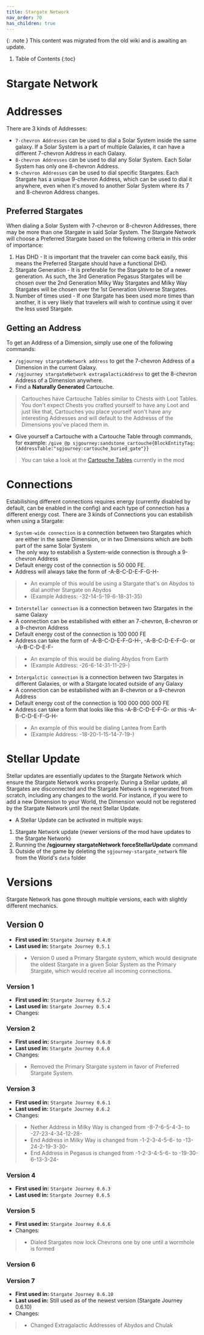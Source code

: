 ```yaml
---
title: Stargate Network
nav_order: 70
has_children: true
---
```


{: .note }
This content was migrated from the old wiki and is awaiting an update.

1. Table of Contents
{:toc}

# Stargate Network

# Addresses

There are 3 kinds of Addresses:
* `7-chevron Addresses` can be used to dial a Solar System inside the same galaxy. If a Solar System is a part of multiple Galaxies, it can have a different 7-chevron Address in each Galaxy.
* `8-chevron Addresses` can be used to dial any Solar System. Each Solar System has only one 8-chevron Address.
* `9-chevron Addresses` can be used to dial specific Stargates. Each Stargate has a unique 9-chevron Address, which can be used to dial it anywhere, even when it's moved to another Solar System where its 7 and 8-chevron Address changes.

## Preferred Stargates
When dialing a Solar System with 7-chevron or 8-chevron Addresses, there may be more than one Stargate in said Solar System. The Stargate Network will choose a Preferred Stargate based on the following criteria in this order of importance:
1. Has DHD - It is important that the traveler can come back easily, this means the Preferred Stargate should have a functional DHD.
2. Stargate Generation - It is preferable for the Stargate to be of a newer generation. As such, the 3rd Generation Pegasus Stargates will be chosen over the 2nd Generation Milky Way Stargates and Milky Way Stargates will be chosen over the 1st Generation Universe Stargates.
3. Number of times used - If one Stargate has been used more times than another, it is very likely that travelers will wish to continue using it over the less used Stargate.

## Getting an Address
To get an Address of a Dimension, simply use one of the following commands:
* `/sgjourney stargateNetwork address` to get the 7-chevron Address of a Dimension in the current Galaxy.
* `/sgjourney stargateNetwork extragalacticAddress` to get the 8-chevron Address of a Dimension anywhere.
* Find a **Naturally Generated** Cartouche.
> Cartouches have Cartouche Tables similar to Chests with Loot Tables. You don't expect Chests you crafted yourself to have any Loot and just like that, Cartouches you place yourself won't have any interesting Addresses and will default to the Addresss of the Dimensions you've placed them in.
* Give yourself a Cartouche with a Cartouche Table through commands, for example: `/give @p sjgourney:sandstone_cartouche{BlockEntityTag:{AddressTable:"sgjourney:cartouche_buried_gate"}}`
> You can take a look at the [Cartouche Tables](https://github.com/Povstalec/StargateJourney/tree/main/src/main/resources/data/sgjourney/sgjourney/address_table) currently in the mod

# Connections
Estabilishing different connections requires energy (currently disabled by default, can be enabled in the config) and each type of connection has a different energy cost. There are 3 kinds of Connections you can estabilish when using a Stargate:
* `System-wide connection` is a connection between two Stargates which are either in the same Dimension, or in two Dimensions which are both part of the same Solar System
* The only way to estabilish a System-wide connection is through a 9-chevron Address
* Default energy cost of the connection is 50 000 FE.
* Address will always take the form of -A-B-C-D-E-F-G-H-
> * An example of this would be using a Stargate that's on Abydos to dial another Stargate on Abydos
> * (Example Address: -32-14-5-19-6-18-31-35)

* `Interstellar connection` is a connection between two Stargates in the same Galaxy
* A connection can be estabilished with either an 7-chevron, 8-chevron or a 9-chevron Address
* Default energy cost of the connection is 100 000 FE
* Address can take the form of -A-B-C-D-E-F-G-H-,  -A-B-C-D-E-F-G- or  -A-B-C-D-E-F-
> * An example of this would be dialing Abydos from Earth
> * (Example Address: -26-6-14-31-11-29-)

* `Intergalctic connection` is a connection between two Stargates in different Galaxies, or with a Stargate located outside of any Galaxy
* A connection can be estabilished with an 8-chevron or a 9-chevron Address
* Default energy cost of the connection is 100 000 000 000 FE
* Address can take a form that looks like this -A-B-C-D-E-F-G- or this -A-B-C-D-E-F-G-H-
> * An example of this would be dialing Lantea from Earth
> * (Example Address: -18-20-1-15-14-7-19-)

# Stellar Update
Stellar updates are essentially updates to the Stargate Network which ensure the Stargate Network works properly. During a Stellar update, all Stargates are disconnected and the Stargate Network is regenerated from scratch, including any changes to the world. For instance, if you were to add a new Dimension to your World, the Dimension would not be registered by the Stargate Network until the next Stellar Update.
* A Stellar Update can be activated in multiple ways:
1. Stargate Network update (newer versions of the mod have updates to the Stargate Network)
2. Running the **/sgjourney stargateNetwork forceStellarUpdate** command
3. Outside of the game by deleting the `sgjourney-stargate_network` file from the World's `data` folder

# Versions
Stargate Network has gone through multiple versions, each with slightly different mechanics.

## Version 0
* **First used in:** `Stargate Journey 0.4.0`
* **Last used in:** `Stargate Journey 0.5.1`
> * Version 0 used a Primary Stargate system, which would designate the oldest Stargate in a given Solar System as the Primary Stargate, which would receive all incoming connections.

### Version 1
* **First used in:** `Stargate Journey 0.5.2`
* **Last used in:** `Stargate Journey 0.5.4`
* Changes:

### Version 2
* **First used in:** `Stargate Journey 0.6.0`
* **Last used in:** `Stargate Journey 0.6.0`
* Changes:
> * Removed the Primary Stargate system in favor of Preferred Stargate System.

### Version 3
* **First used in:** `Stargate Journey 0.6.1`
* **Last used in:** `Stargate Journey 0.6.2`
* Changes:
> * Nether Address in Milky Way is changed from -8-7-6-5-4-3- to -27-23-4-34-12-28-
> * End Address in Milky Way is changed from -1-2-3-4-5-6- to -13-24-2-19-3-30-
> * End Address in Pegasus is changed from -1-2-3-4-5-6- to -19-30-6-13-3-24-

### Version 4
* **First used in:** `Stargate Journey 0.6.3`
* **Last used in:** `Stargate Journey 0.6.5`

### Version 5
* **First used in:** `Stargate Journey 0.6.6`
* Changes:
> * Dialed Stargates now lock Chevrons one by one until a wormhole is formed

### Version 6

### Version 7
* **First used in:** `Stargate Journey 0.6.10`
* **Last used in:** Still used as of the newest version (Stargate Journey 0.6.10)
* Changes:
> * Changed Extragalactic Addresses of Abydos and Chulak